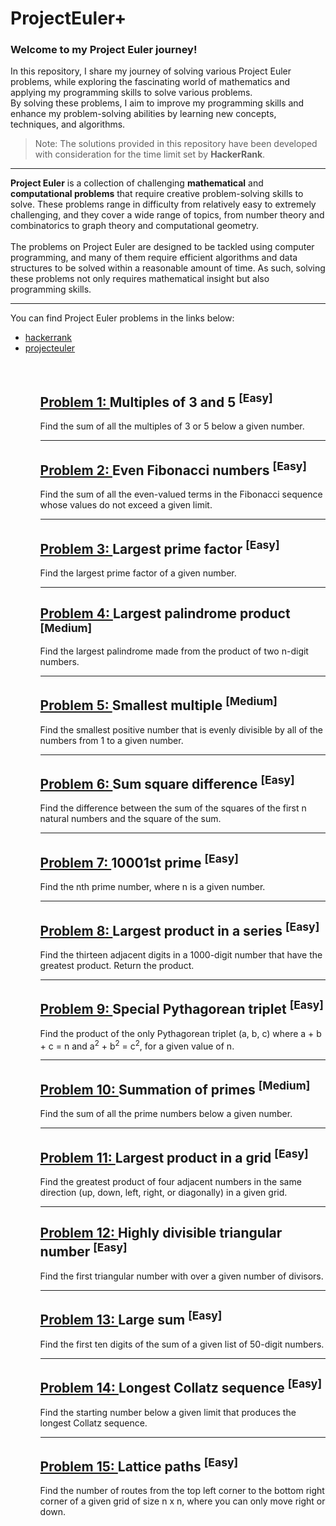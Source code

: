# ProjectEuler+

### Welcome to my Project Euler journey! 
In this repository, I share my journey of solving various Project Euler problems, while exploring the fascinating world of mathematics and applying my programming skills to solve various problems. <br/>
By solving these problems, I aim to improve my programming skills and enhance my problem-solving abilities by learning new concepts, techniques, and algorithms.
> Note:
> The solutions provided in this repository have been developed with consideration for the time limit set by **HackerRank**.
___
__Project Euler__ is a collection of challenging __mathematical__ and __computational problems__ that require creative problem-solving skills to solve. These problems range in difficulty from relatively easy to extremely challenging, and they cover a wide range of topics, from number theory and combinatorics to graph theory and computational geometry.
<br/>
<br/>
The problems on Project Euler are designed to be tackled using computer programming, and many of them require efficient algorithms and data structures to be solved within a reasonable amount of time. As such, solving these problems not only requires mathematical insight but also programming skills.
___


You can find Project Euler problems in the links below:
<ul>
 <li><a href=https://www.hackerrank.com/contests/projecteuler/challenges)> hackerrank </a></li>
 <li><a href=https://projecteuler.net/> projecteuler </a></li>
<ul>
 

 
<br/>
 
## <a href=https://www.hackerrank.com/contests/projecteuler/challenges/euler001/problem?isFullScreen> Problem 1: </a> Multiples of 3 and 5 <sup>[Easy]</sup>
Find the sum of all the multiples of 3 or 5 below a given number.
___
## <a href=https://www.hackerrank.com/contests/projecteuler/challenges/euler002/problem?isFullScreen> Problem 2: </a> Even Fibonacci numbers <sup>[Easy]</sup>
Find the sum of all the even-valued terms in the Fibonacci sequence whose values do not exceed a given limit.
___
## <a href=https://www.hackerrank.com/contests/projecteuler/challenges/euler003/problem?isFullScreen> Problem 3: </a> Largest prime factor <sup>[Easy]</sup>
Find the largest prime factor of a given number.
___
## <a href=https://www.hackerrank.com/contests/projecteuler/challenges/euler004/problem?isFullScreen> Problem 4: </a> Largest palindrome product <sup>[Medium]</sup>
Find the largest palindrome made from the product of two n-digit numbers.
___
## <a href=https://www.hackerrank.com/contests/projecteuler/challenges/euler005/problem?isFullScreen> Problem 5: </a> Smallest multiple <sup>[Medium]</sup>
Find the smallest positive number that is evenly divisible by all of the numbers from 1 to a given number.
___
## <a href=https://www.hackerrank.com/contests/projecteuler/challenges/euler006/problem?isFullScreen> Problem 6: </a> Sum square difference <sup>[Easy]</sup>
Find the difference between the sum of the squares of the first n natural numbers and the square of the sum.
___
## <a href=https://www.hackerrank.com/contests/projecteuler/challenges/euler007/problem?isFullScreen> Problem 7: </a> 10001st prime <sup>[Easy]</sup>
Find the nth prime number, where n is a given number.
___
## <a href=https://www.hackerrank.com/contests/projecteuler/challenges/euler008/problem?isFullScreen> Problem 8: </a> Largest product in a series <sup>[Easy]</sup>
Find the thirteen adjacent digits in a 1000-digit number that have the greatest product. Return the product.
___
## <a href=https://www.hackerrank.com/contests/projecteuler/challenges/euler009/problem?isFullScreen> Problem 9: </a> Special Pythagorean triplet <sup>[Easy]</sup>
Find the product of the only Pythagorean triplet (a, b, c) where a + b + c = n and a<sup>2</sup> + b<sup>2</sup> = c<sup>2</sup>, for a given value of n.
___
## <a href=https://www.hackerrank.com/contests/projecteuler/challenges/euler010/problem?isFullScreen> Problem 10: </a> Summation of primes <sup>[Medium]</sup>
Find the sum of all the prime numbers below a given number.
___
## <a href=https://www.hackerrank.com/contests/projecteuler/challenges/euler011/problem?isFullScreen> Problem 11: </a> Largest product in a grid <sup>[Easy]</sup>
Find the greatest product of four adjacent numbers in the same direction (up, down, left, right, or diagonally) in a given grid.
___
## <a href=https://www.hackerrank.com/contests/projecteuler/challenges/euler012/problem?isFullScreen> Problem 12: </a> Highly divisible triangular number <sup>[Easy]</sup>
Find the first triangular number with over a given number of divisors.
___
## <a href=https://www.hackerrank.com/contests/projecteuler/challenges/euler013/problem?isFullScreen> Problem 13: </a> Large sum <sup>[Easy]</sup>
Find the first ten digits of the sum of a given list of 50-digit numbers.
___
## <a href=https://www.hackerrank.com/contests/projecteuler/challenges/euler014/problem?isFullScreen> Problem 14: </a>  Longest Collatz sequence <sup>[Easy]</sup>
Find the starting number below a given limit that produces the longest Collatz sequence.
___
## <a href=https://www.hackerrank.com/contests/projecteuler/challenges/euler015/problem?isFullScreen> Problem 15: </a>  Lattice paths <sup>[Easy]</sup>
Find the number of routes from the top left corner to the bottom right corner of a given grid of size n x n, where you can only move right or down.